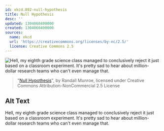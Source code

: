 ```yaml
---
id: xkcd.892-null-hypothesis
title: Null Hypothesis
desc: ''
updated: 1304060400000
created: 1304060400000
sources:
  name: xkcd
  url: 'https://creativecommons.org/licenses/by-nc/2.5/'
  license: Creative Commons 2.5
---
```

![Hell, my eighth grade science class managed to conclusively reject it just based on a classroom experiment. It's pretty sad to hear about million-dollar research teams who can't even manage that.](https://imgs.xkcd.com/comics/null_hypothesis.png)
> "[Null Hypothesis](https://xkcd.com/892/)", by Randall Munroe, licensed under Creative Commons Attribution-NonCommercial 2.5 License

## Alt Text
Hell, my eighth grade science class managed to conclusively reject it just based on a classroom experiment. It's pretty sad to hear about million-dollar research teams who can't even manage that.
